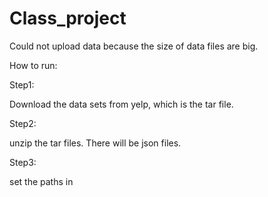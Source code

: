 # Class_project

Could not upload data because the size of data files are big.

How to run:

Step1:

Download the data sets from yelp, which is the tar file.

Step2:

unzip the tar files. There will be json files.

Step3:

set the paths in 
